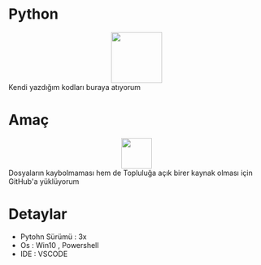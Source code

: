 # Python
<center><img width="100" src="https://maxcdn.icons8.com/Share/icon/Logos/python1600.png"></center>
Kendi yazdığım kodları buraya atıyorum
<h1>Amaç</h1>
<center><img src="https://galeri13.uludagsozluk.com/657/yazarlarin-aklina-takilan-soru-isaretleri_1095152.jpg" width="60"></center>
Dosyaların kaybolmaması hem de Topluluğa açık birer kaynak olması için GitHub'a yüklüyorum
<h1>Detaylar</h1>
<ul>
 <li>Pytohn Sürümü : 3x</li>
<li>Os : Win10 , Powershell</li>
<li>IDE : VSCODE</li>
</ul>
